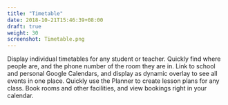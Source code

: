 ```yaml
---
title: "Timetable"
date: 2018-10-21T15:46:39+08:00
draft: true
weight: 30
screenshot: Timetable.png
---
```


Display individual timetables for any student or teacher. Quickly find where people are, and the phone number of the room they are in. Link to school and personal Google Calendars, and display as dynamic overlay to see all events in one place. Quickly use the Planner to create lesson plans for any class. Book rooms and other facilities, and view bookings right in your calendar.

